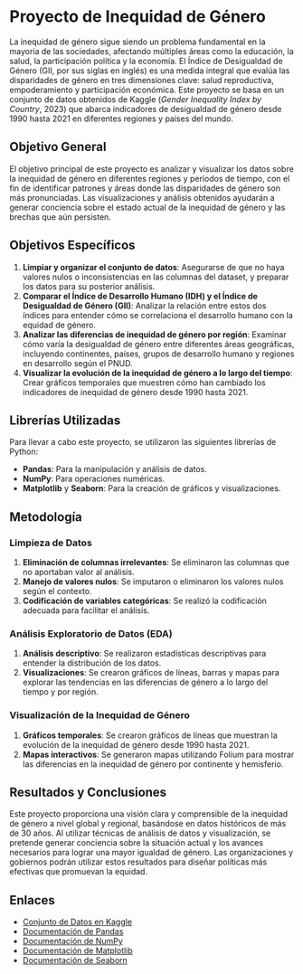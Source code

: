 # Proyecto de Inequidad de Género

La inequidad de género sigue siendo un problema fundamental en la mayoría de las sociedades, afectando múltiples áreas como la educación, la salud, la participación política y la economía. El Índice de Desigualdad de Género (GII, por sus siglas en inglés) es una medida integral que evalúa las disparidades de género en tres dimensiones clave: salud reproductiva, empoderamiento y participación económica. Este proyecto se basa en un conjunto de datos obtenidos de Kaggle (*Gender Inequality Index by Country*, 2023) que abarca indicadores de desigualdad de género desde 1990 hasta 2021 en diferentes regiones y países del mundo.

## Objetivo General

El objetivo principal de este proyecto es analizar y visualizar los datos sobre la inequidad de género en diferentes regiones y períodos de tiempo, con el fin de identificar patrones y áreas donde las disparidades de género son más pronunciadas. Las visualizaciones y análisis obtenidos ayudarán a generar conciencia sobre el estado actual de la inequidad de género y las brechas que aún persisten.

## Objetivos Específicos

1. **Limpiar y organizar el conjunto de datos**: Asegurarse de que no haya valores nulos o inconsistencias en las columnas del dataset, y preparar los datos para su posterior análisis.
2. **Comparar el Índice de Desarrollo Humano (IDH) y el Índice de Desigualdad de Género (GII)**: Analizar la relación entre estos dos índices para entender cómo se correlaciona el desarrollo humano con la equidad de género.
3. **Analizar las diferencias de inequidad de género por región**: Examinar cómo varía la desigualdad de género entre diferentes áreas geográficas, incluyendo continentes, países, grupos de desarrollo humano y regiones en desarrollo según el PNUD.
4. **Visualizar la evolución de la inequidad de género a lo largo del tiempo**: Crear gráficos temporales que muestren cómo han cambiado los indicadores de inequidad de género desde 1990 hasta 2021.

## Librerías Utilizadas

Para llevar a cabo este proyecto, se utilizaron las siguientes librerías de Python:

- **Pandas**: Para la manipulación y análisis de datos.
- **NumPy**: Para operaciones numéricas.
- **Matplotlib** y **Seaborn**: Para la creación de gráficos y visualizaciones.

## Metodología

### Limpieza de Datos

1. **Eliminación de columnas irrelevantes**: Se eliminaron las columnas que no aportaban valor al análisis.
2. **Manejo de valores nulos**: Se imputaron o eliminaron los valores nulos según el contexto.
3. **Codificación de variables categóricas**: Se realizó la codificación adecuada para facilitar el análisis.

### Análisis Exploratorio de Datos (EDA)

1. **Análisis descriptivo**: Se realizaron estadísticas descriptivas para entender la distribución de los datos.
2. **Visualizaciones**: Se crearon gráficos de líneas, barras y mapas para explorar las tendencias en las diferencias de género a lo largo del tiempo y por región.

### Visualización de la Inequidad de Género

1. **Gráficos temporales**: Se crearon gráficos de líneas que muestran la evolución de la inequidad de género desde 1990 hasta 2021.
2. **Mapas interactivos**: Se generaron mapas utilizando Folium para mostrar las diferencias en la inequidad de género por continente y hemisferio.

## Resultados y Conclusiones

Este proyecto proporciona una visión clara y comprensible de la inequidad de género a nivel global y regional, basándose en datos históricos de más de 30 años. Al utilizar técnicas de análisis de datos y visualización, se pretende generar conciencia sobre la situación actual y los avances necesarios para lograr una mayor igualdad de género. Las organizaciones y gobiernos podrán utilizar estos resultados para diseñar políticas más efectivas que promuevan la equidad.

## Enlaces

- [Conjunto de Datos en Kaggle](https://www.kaggle.com/datasets/taniaj/gender-development-inequality/data)
- [Documentación de Pandas](https://pandas.pydata.org/pandas-docs/stable/)
- [Documentación de NumPy](https://numpy.org/doc/)
- [Documentación de Matplotlib](https://matplotlib.org/stable/contents.html)
- [Documentación de Seaborn](https://seaborn.pydata.org/)